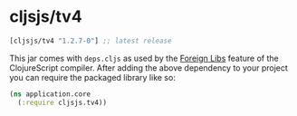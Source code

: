 # cljsjs/tv4

[](dependency)
```clojure
[cljsjs/tv4 "1.2.7-0"] ;; latest release
```
[](/dependency)

This jar comes with `deps.cljs` as used by the [Foreign Libs][flibs] feature
of the ClojureScript compiler. After adding the above dependency to your project
you can require the packaged library like so:

```clojure
(ns application.core
  (:require cljsjs.tv4))
```

[flibs]: https://clojurescript.org/reference/packaging-foreign-deps
